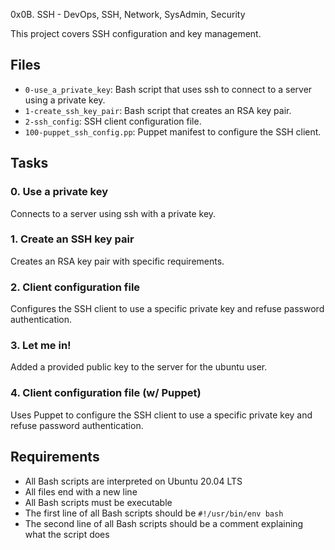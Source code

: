 0x0B. SSH - DevOps, SSH, Network, SysAdmin, Security

This project covers SSH configuration and key management.

## Files

- `0-use_a_private_key`: Bash script that uses ssh to connect to a server using a private key.
- `1-create_ssh_key_pair`: Bash script that creates an RSA key pair.
- `2-ssh_config`: SSH client configuration file.
- `100-puppet_ssh_config.pp`: Puppet manifest to configure the SSH client.

## Tasks

### 0. Use a private key
Connects to a server using ssh with a private key.

### 1. Create an SSH key pair
Creates an RSA key pair with specific requirements.

### 2. Client configuration file
Configures the SSH client to use a specific private key and refuse password authentication.

### 3. Let me in!
Added a provided public key to the server for the ubuntu user.

### 4. Client configuration file (w/ Puppet)
Uses Puppet to configure the SSH client to use a specific private key and refuse password authentication.

## Requirements

- All Bash scripts are interpreted on Ubuntu 20.04 LTS
- All files end with a new line
- All Bash scripts must be executable
- The first line of all Bash scripts should be `#!/usr/bin/env bash`
- The second line of all Bash scripts should be a comment explaining what the script does
